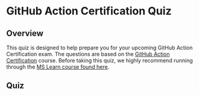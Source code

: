 # GitHub Action Certification Quiz

## Overview

This quiz is designed to help prepare you for your upcoming GitHub Action Certification exam. The questions are based on the [GitHub Action Certification](https://examregistration.github.com/certification/ACTIONS) course. Before taking this quiz, we highly recommend running through the [MS Learn course found here](https://learn.microsoft.com/en-us/users/githubtraining/collections/n5p4a5z7keznp5).

## Quiz

<div class="quizdown">
    <div id="addendum/github-certs-quizzes/github-action-cert.js" ></div>
</div>
